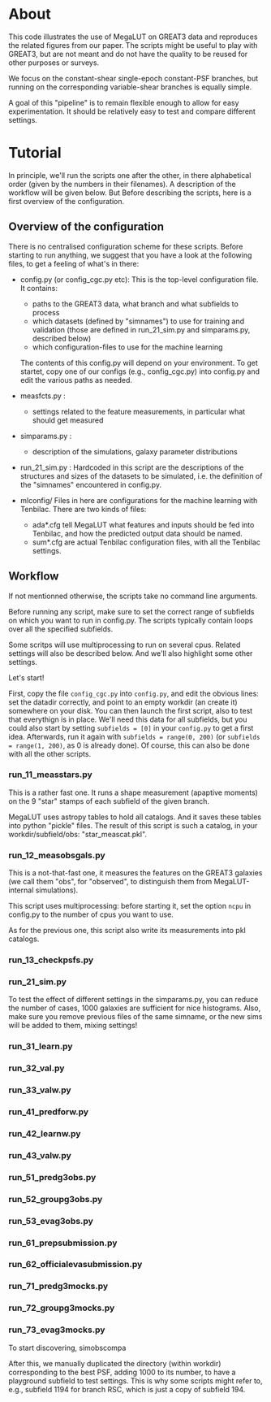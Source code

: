 

About
=====


This code illustrates the use of MegaLUT on GREAT3 data and reproduces the related figures from our paper. The scripts might be useful to play with GREAT3, but are not meant and do not have the quality to be reused for other purposes or surveys.

We focus on the constant-shear single-epoch constant-PSF branches, but running on the corresponding variable-shear branches is equally simple.

A goal of this "pipeline" is to remain flexible enough to allow for easy experimentation. It should be relatively easy to test and compare different settings. 


Tutorial
========

In principle, we'll run the scripts one after the other, in there alphabetical order (given by the numbers in their filenames). A description of the workflow will be given below. But Before describing the scripts, here is a first overview of the configuration.


Overview of the configuration
-----------------------------

There is no centralised configuration scheme for these scripts.
Before starting to run anything, we suggest that you have a look at the following files, to get a feeling of what's in there:

  - config.py (or config_cgc.py etc):
  	This is the top-level configuration file. It contains:
  	- paths to the GREAT3 data, what branch and what subfields to process
	- which datasets (defined by "simnames") to use for training and validation (those are defined in run_21_sim.py and simparams.py, described below)
	- which configuration-files to use for the machine learning

	The contents of this config.py will depend on your environment. To get startet, copy one of our configs (e.g., config_cgc.py) into
	config.py and edit the various paths as needed.

  - measfcts.py :
    - settings related to the feature measurements, in particular what should get measured

  - simparams.py :
    - description of the simulations, galaxy parameter distributions 

  - run_21_sim.py :
  	Hardcoded in this script are the descriptions of the structures and sizes of the datasets to be simulated, i.e.
	the definition of the "simnames" encountered in config.py.

  - mlconfig/
  	Files in here are configurations for the machine learning with Tenbilac.
	There are two kinds of files:
	- ada*.cfg tell MegaLUT what features and inputs should be fed into Tenbilac, and how the predicted output data should be named.
	- sum*.cfg are actual Tenbilac configuration files, with all the Tenbilac settings.



Workflow
--------

If not mentionned otherwise, the scripts take no command line arguments. 

Before running any script, make sure to set the correct range of subfields on which you want to run in config.py.
The scripts typically contain loops over all the specified subfields.

Some scritps will use multiprocessing to run on several cpus. Related settings will also be described below.
And we'll also highlight some other settings.


Let's start!

First, copy the file `config_cgc.py` into `config.py`, and edit the obvious lines: set the datadir correctly, and point to an empty workdir (an create it) somewhere on your disk.
You can then launch the first script, also to test that everythign is in place. We'll need this data for all subfields, but you could also start by setting `subfields = [0]` in your `config.py` to get a first idea. Afterwards, run it again with `subfields = range(0, 200)` (or `subfields = range(1, 200)`, as 0 is already done). Of course, this can also be done with all the other scripts.

### run_11_measstars.py

This is a rather fast one. It runs a shape measurement (apaptive moments) on the 9 "star" stamps of each subfield of the given branch.

MegaLUT uses astropy tables to hold all catalogs. And it saves these tables into python "pickle" files. The result of this script is such a catalog, in your workdir/subfield/obs: "star_meascat.pkl". 

### run_12_measobsgals.py

This is a not-that-fast one, it measures the features on the GREAT3 galaxies (we call them "obs", for "observed", to distinguish them from MegaLUT-internal simulations).

This script uses multiprocessing: before starting it, set the option `ncpu` in config.py to the number of cpus you want to use. 

As for the previous one, this script also write its measurements into pkl catalogs.

### run_13_checkpsfs.py


### run_21_sim.py

To test the effect of different settings in the simparams.py, you can reduce the number of cases, 1000 galaxies are sufficient for nice histograms. Also, make sure you remove previous files of the same simname, or the new sims will be added to them, mixing settings!


### run_31_learn.py
### run_32_val.py
### run_33_valw.py
### run_41_predforw.py
### run_42_learnw.py
### run_43_valw.py
### run_51_predg3obs.py
### run_52_groupg3obs.py
### run_53_evag3obs.py
### run_61_prepsubmission.py
### run_62_officialevasubmission.py
### run_71_predg3mocks.py
### run_72_groupg3mocks.py
### run_73_evag3mocks.py


To start discovering, simobscompa



After this, we manually duplicated the directory (within workdir) corresponding to the best PSF, adding 1000 to its number, to have a playground subfield to test settings. This is why some scripts might refer to, e.g., subfield 1194 for branch RSC, which is just a copy of subfield 194.















